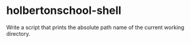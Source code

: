 # holbertonschool-shell

Write a script that prints the absolute path name of the current working directory.
